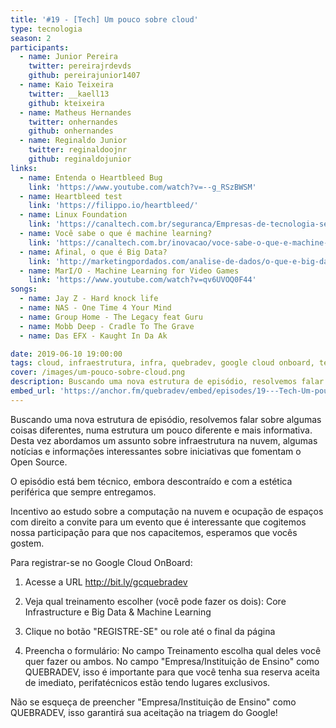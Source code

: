 ```yaml
---
title: '#19 - [Tech] Um pouco sobre cloud'
type: tecnologia
season: 2
participants:
  - name: Junior Pereira
    twitter: pereirajrdevds
    github: pereirajunior1407
  - name: Kaio Teixeira
    twitter: __kaell13
    github: kteixeira
  - name: Matheus Hernandes
    twitter: onhernandes
    github: onhernandes
  - name: Reginaldo Junior
    twitter: reginaldoojnr
    github: reginaldojunior
links:
  - name: Entenda o Heartbleed Bug
    link: 'https://www.youtube.com/watch?v=--g_RSzBWSM'
  - name: Heartbleed test
    link: 'https://filippo.io/heartbleed/'
  - name: Linux Foundation
    link: 'https://canaltech.com.br/seguranca/Empresas-de-tecnologia-se-unem-a-Linux-Foundation-para-melhorar-seguranca/'
  - name: Você sabe o que é machine learning?
    link: 'https://canaltech.com.br/inovacao/voce-sabe-o-que-e-machine-learning-entenda-tudo-sobre-esta-tecnologia-104100/'
  - name: Afinal, o que é Big Data?
    link: 'http://marketingpordados.com/analise-de-dados/o-que-e-big-data-%F0%9F%A4%96/'
  - name: MarI/O - Machine Learning for Video Games
    link: 'https://www.youtube.com/watch?v=qv6UVOQ0F44'
songs:
  - name: Jay Z - Hard knock life
  - name: NAS - One Time 4 Your Mind
  - name: Group Home - The Legacy feat Guru
  - name: Mobb Deep - Cradle To The Grave
  - name: Das EFX - Kaught In Da Ak

date: 2019-06-10 19:00:00
tags: cloud, infraestrutura, infra, quebradev, google cloud onboard, tecnologia, google
cover: /images/um-pouco-sobre-cloud.png
description: Buscando uma nova estrutura de episódio, resolvemos falar sobre algumas coisas diferentes, numa estrutura um pouco diferente e mais informativa. Desta vez abordamos um assunto sobre infraestrutura na nuvem, algumas notícias e informações interessantes sobre iniciativas que fomentam o Open Source.
embed_url: 'https://anchor.fm/quebradev/embed/episodes/19---Tech-Um-pouco-sobre-cloud-eclvbc'
---
```


Buscando uma nova estrutura de episódio, resolvemos falar sobre algumas coisas diferentes, numa estrutura um pouco diferente e mais informativa. Desta vez abordamos um assunto sobre infraestrutura na nuvem, algumas notícias e informações interessantes sobre iniciativas que fomentam o Open Source.

O episódio está bem técnico, embora descontraído e com a estética periférica que sempre entregamos.

Incentivo ao estudo sobre a computação na nuvem e ocupação de espaços com direito a convite para um evento que é interessante que cogitemos nossa participação para que nos capacitemos, esperamos que vocês gostem.

Para registrar-se no Google Cloud OnBoard:

1) Acesse a URL http://bit.ly/gcquebradev  

2) Veja qual treinamento escolher (você pode fazer os dois):
    Core Infrastructure e Big Data & Machine Learning

3) Clique no botão "REGISTRE-SE" ou role até o final da página

4) Preencha o formulário:
    No campo Treinamento escolha qual deles você quer fazer ou ambos.
    No campo "Empresa/Instituição de Ensino" como QUEBRADEV, isso é importante para que você tenha sua reserva aceita de imediato, perifatécnicos estão tendo lugares exclusivos.

Não se esqueça de preencher "Empresa/Instituição de Ensino" como QUEBRADEV, isso garantirá sua aceitação na triagem do Google!
